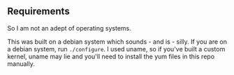 ## Requirements

So I am not an adept of operating systems.

This was built on a debian system which sounds - and is - silly.
If you are on a debian system, run `./configure`.
I used uname, so if you've built a custom kernel, uname may lie and you'll need to install the yum files in this repo manually.
